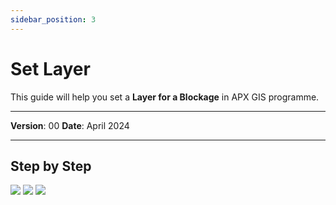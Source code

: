 ```yaml
---
sidebar_position: 3
---
```

# Set Layer

This guide will help you set a **Layer for a Blockage** in APX GIS programme.

------------

**Version**: 00
**Date**: April 2024

------------
## **Step by Step**

![](/img/7.Blockages/blockages-layer01.png)
![](/img/7.Blockages/blockages-layer02.png)
![](/img/7.Blockages/blockages-layer03.png)
